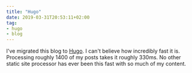 ```yaml
---
title: "Hugo"
date: 2019-03-31T20:53:11+02:00
tag:
- hugo
- blog
---
```

I've migrated this blog to [Hugo](https://gohugo.io). I can't believe how incredibly fast it is. Processing roughly 1400 of my posts takes it roughly 330ms. No other static site processor has ever been this fast with so much of my content.

